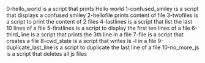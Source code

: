 0-hello_world is a script that prints Hello world
1-confused_smiley is a script that displays a confused smiley
2-hellofile prints content of file
3-twofiles is a script to print the content of 2 files
4-lastlines is a script that list the last 10 lines of a file
5-firstlines is a script to display the first ten lines of a file
6-third_line is a script that prints the 3th line in a file
7-file is a script that creates a file
8-cwd_state is a script that writes ls -l in a file
9-duplicate_last_line is a script to duplicate the last line of a file
10-no_more_js is a script that deletes all js files
